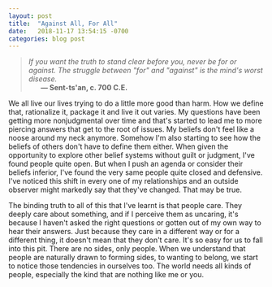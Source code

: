 ```yaml
---
layout: post
title:  "Against All, For All"
date:   2018-11-17 13:54:15 -0700
categories: blog post
---
```

>*If you want the truth to stand clear before you, never be for or against. The struggle between "for" and "against" is the mind's worst disease.* 
 <br>&nbsp;&nbsp;&nbsp;&nbsp;&nbsp;&nbsp;__&mdash; Sent-ts'an, c. 700 C.E.__<br>

 We all live our lives trying to do a little more good than harm. How we define that, rationalize it, package it and live it out varies. My questions have been getting more nonjudgmental over time and that's started to lead me to more piercing answers that get to the root of issues. My beliefs don't feel like a noose around my neck anymore. Somehow I'm also starting to see how the beliefs of others don't have to define them either. When given the opportunity to explore other belief systems without guilt or judgment, I've found people quite open. But when I push an agenda or consider their beliefs inferior, I've found the very same people quite closed and defensive. I've noticed this shift in every one of my relationships and an outside observer might markedly say that they've changed. That may be true. 

 The binding truth to all of this that I've learnt is that people care. They deeply care about something, and if I perceive them as uncaring, it's because I haven't asked the right questions or gotten out of my own way to hear their answers. Just because they care in a different way or for a different thing, it doesn't mean that they don't care. It's so easy for us to fall into this pit. There are no sides, only people. When we understand that people are naturally drawn to forming sides, to wanting to belong, we start to notice those tendencies in ourselves too. The world needs all kinds of people, especially the kind that are nothing like me or you. 